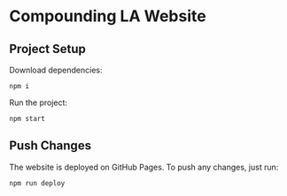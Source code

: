 # Compounding LA Website

## Project Setup

Download dependencies:

```
npm i
```

Run the project:

```
npm start
```

## Push Changes

The website is deployed on GitHub Pages. To push any changes, just run:

```
npm run deploy
```
